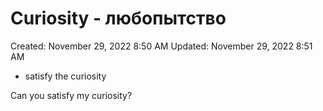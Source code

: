 # Curiosity - любопытство

Created: November 29, 2022 8:50 AM
Updated: November 29, 2022 8:51 AM

- satisfy the curiosity

Can you satisfy my curiosity?